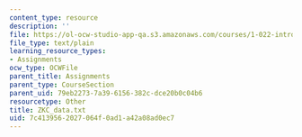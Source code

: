 ```yaml
---
content_type: resource
description: ''
file: https://ol-ocw-studio-app-qa.s3.amazonaws.com/courses/1-022-introduction-to-network-models-fall-2018/7c4139562027064f0ad1a42a08ad0ec7_ZKC_data.txt
file_type: text/plain
learning_resource_types:
- Assignments
ocw_type: OCWFile
parent_title: Assignments
parent_type: CourseSection
parent_uid: 79eb2273-7a39-6156-382c-dce20b0c04b6
resourcetype: Other
title: ZKC_data.txt
uid: 7c413956-2027-064f-0ad1-a42a08ad0ec7
---
```

